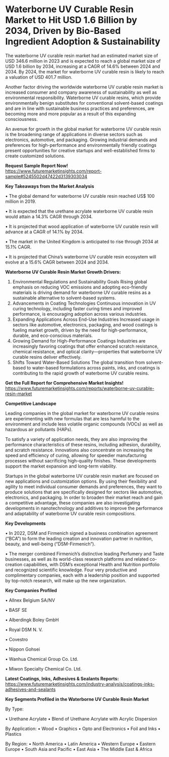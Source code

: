 # Waterborne UV Curable Resin Market to Hit USD 1.6 Billion by 2034, Driven by Bio-Based Ingredient Adoption & Sustainability

The waterborne UV curable resin market had an estimated market size of USD 346.6 million in 2023 and is expected to reach a global market size of USD 1.6 billion by 2034, increasing at a CAGR of 14.6% between 2024 and 2034. By 2024, the market for waterborne UV curable resin is likely to reach a valuation of USD 401.7 million.

Another factor driving the worldwide waterborne UV curable resin market is increased consumer and company awareness of sustainability as well as environmental responsibility. Waterborne UV curable resins, which provide environmentally benign substitutes for conventional solvent-based coatings and are in line with sustainable business practices and preferences, are becoming more and more popular as a result of this expanding consciousness.

An avenue for growth in the global market for waterborne UV curable resin is the broadening range of applications in diverse sectors such as electronics, automotive, and packaging. Growing industrial demands and preferences for high-performance and environmentally friendly coatings present opportunities for creative startups and well-established firms to create customized solutions.

**Request Sample Report Now!** https://www.futuremarketinsights.com/report-sample#5245502d47422d3139303034

**Key Takeaways from the Market Analysis**

•	The global demand for waterborne UV curable resin reached US$ 100 million in 2019.

•	It is expected that the urethane acrylate waterborne UV curable resin would attain a 14.3% CAGR through 2034.

•	It is projected that wood application of waterborne UV curable resin will advance at a CAGR of 14.1% by 2034.

•	The market in the United Kingdom is anticipated to rise through 2034 at 15.1% CAGR.

•	It is projected that China’s waterborne UV curable resin ecosystem will evolve at a 15.6% CAGR between 2024 and 2034.

**Waterborne UV Curable Resin Market Growth Drivers:**

1.	Environmental Regulations and Sustainability Goals
Rising global emphasis on reducing VOC emissions and adopting eco-friendly materials is driving demand for waterborne UV curable resins as a sustainable alternative to solvent-based systems.
2.	Advancements in Coating Technologies
Continuous innovation in UV curing technology, including faster curing times and improved performance, is encouraging adoption across various industries.
3.	Expanding Applications Across End-Use Industries
Increased usage in sectors like automotive, electronics, packaging, and wood coatings is fueling market growth, driven by the need for high-performance, durable, and eco-conscious materials.
4.	Growing Demand for High-Performance Coatings
Industries are increasingly favoring coatings that offer enhanced scratch resistance, chemical resistance, and optical clarity—properties that waterborne UV curable resins deliver effectively.
5.	Shifts Toward Water-Based Solutions
The global transition from solvent-based to water-based formulations across paints, inks, and coatings is contributing to the rapid growth of waterborne UV curable resins.

**Get the Full Report for Comprehensive Market Insights!** https://www.futuremarketinsights.com/reports/waterborne-uv-curable-resin-market

**Competitive Landscape**

Leading companies in the global market for waterborne UV curable resins are experimenting with new formulas that are less harmful to the environment and include less volatile organic compounds (VOCs) as well as hazardous air pollutants (HAPs).

To satisfy a variety of application needs, they are also improving the performance characteristics of these resins, including adhesion, durability, and scratch resistance. Innovations also concentrate on increasing the speed and efficiency of curing, allowing for speedier manufacturing processes without sacrificing high-quality finishes. These developments support the market expansion and long-term viability.

Startups in the global waterborne UV curable resin market are focused on new applications and customization options. By using their flexibility and agility to meet individual consumer demands and preferences, they want to produce solutions that are specifically designed for sectors like automotive, electronics, and packaging. In order to broaden their market reach and gain a competitive advantage, these companies are also investigating developments in nanotechnology and additives to improve the performance and adaptability of waterborne UV curable resin compositions.

**Key Developments**

•	In 2022, DSM and Firmenich signed a business combination agreement (“BCA”) to form the leading creation and innovation partner in nutrition, beauty, and well-being (“DSM-Firmenich”).

•	The merger combined Firmenich’s distinctive leading Perfumery and Taste businesses, as well as its world-class research platforms and related co-creation capabilities, with DSM’s exceptional Health and Nutrition portfolio and recognized scientific knowledge. Four very productive and complimentary companies, each with a leadership position and supported by top-notch research, will make up the new organization.

**Key Companies Profiled**

•	Allnex Belgium SA/NV

•	BASF SE

•	Alberdingk Boley GmbH

•	Royal DSM N. V.

•	Covestro

•	Nippon Gohsei

•	Wanhua Chemical Group Co. Ltd.

•	Miwon Specialty Chemical Co. Ltd.

**Latest Coatings, Inks, Adhesives & Sealants Reports:** https://www.futuremarketinsights.com/industry-analysis/coatings-inks-adhesives-and-sealants

**Key Segments Profiled in the Waterborne UV Curable Resin Market**

By Type:

•	Urethane Acrylate
•	Blend of Urethane Acrylate with Acrylic Dispersion

By Application:
•	Wood
•	Graphics
•	Opto and Electronics
•	Foil and Inks
•	Plastics

By Region:
•	North America
•	Latin America
•	Western Europe
•	Eastern Europe
•	South Asia and Pacific
•	East Asia
•	The Middle East & Africa

